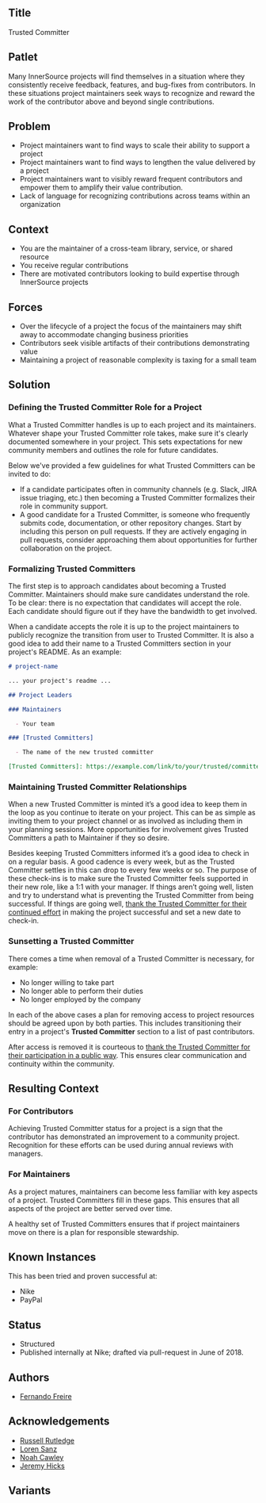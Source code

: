 ## Title

Trusted Committer

## Patlet

Many InnerSource projects will find themselves in a situation where
they consistently receive feedback, features, and bug-fixes from contributors.
In these situations project maintainers seek ways to recognize and reward the
work of the contributor above and beyond single contributions.

## Problem

  - Project maintainers want to find ways to scale their ability to support a project
  - Project maintainers want to find ways to lengthen the value delivered by a project
  - Project maintainers want to visibly reward frequent contributors and empower them to amplify their value contribution.
  - Lack of language for recognizing contributions across teams within an organization

## Context

  - You are the maintainer of a cross-team library, service, or shared resource
  - You receive regular contributions
  - There are motivated contributors looking to build expertise through InnerSource projects

## Forces

  - Over the lifecycle of a project the focus of the maintainers may shift away to accommodate changing business priorities
  - Contributors seek visible artifacts of their contributions demonstrating value
  - Maintaining a project of reasonable complexity is taxing for a small team

## Solution

### Defining the Trusted Committer Role for a Project

What a Trusted Committer handles is up to each project and its maintainers.
Whatever shape your Trusted Committer role takes, make sure it's clearly
documented somewhere in your project. This sets expectations for new community
members and outlines the role for future candidates.

Below we've provided a few guidelines for what Trusted Committers can be
invited to do:

* If a candidate participates often in community channels (e.g. Slack, JIRA issue triaging, etc.) then becoming a Trusted Committer formalizes their role in community support.
* A good candidate for a Trusted Committer, is someone who frequently submits code, documentation, or other repository changes.  Start by including this person on pull requests. If they are actively engaging in pull requests, consider approaching them about opportunities for further collaboration on the project.

### Formalizing Trusted Committers

The first step is to approach candidates about becoming a Trusted Committer.
Maintainers should make sure candidates understand the role. To be clear:
there is no expectation that candidates will accept the role. Each candidate
should figure out if they have the bandwidth to get involved.

When a candidate accepts the role it is up to the project maintainers to
publicly recognize the transition from user to Trusted Committer. It is also a
good idea to add their name to a Trusted Committers section in your project's
README.  As an example:

```markdown
# project-name

... your project's readme ...

## Project Leaders

### Maintainers

  - Your team

### [Trusted Committers]

  - The name of the new trusted committer

[Trusted Committers]: https://example.com/link/to/your/trusted/committer/documentation.md
```

### Maintaining Trusted Committer Relationships

When a new Trusted Committer is minted it’s a good idea to keep them in the
loop as you continue to iterate on your project. This can be as simple as
inviting them to your project channel or as involved as including them in your
planning sessions. More opportunities for involvement gives Trusted Committers
a path to Maintainer if they so desire.

Besides keeping Trusted Committers informed it’s a good idea to check in on a
regular basis. A good cadence is every week, but as the Trusted Committer
settles in this can drop to every few weeks or so. The purpose of these
check-ins is to make sure the Trusted Committer feels supported in their new
role, like a 1:1 with your manager. If things aren’t going well, listen and
try to understand what is preventing the Trusted Committer from being successful.
If things are going well, [thank the Trusted Committer for their continued
effort][praise] in making the project successful and set a new date to check-in.

### Sunsetting a Trusted Committer

There comes a time when removal of a Trusted Committer is necessary, for
example:

* No longer willing to take part
* No longer able to perform their duties
* No longer employed by the company

In each of the above cases a plan for removing access to project resources
should be agreed upon by both parties. This includes transitioning their entry in
a project's **Trusted Committer** section to a list of past contributors.

After access is removed it is courteous to [thank the Trusted Committer for
their participation in a public way][praise]. This ensures clear communication
and continuity within the community.

## Resulting Context

### For Contributors

Achieving Trusted Committer status for a project is a sign that the contributor
has demonstrated an improvement to a community project. Recognition for these
efforts can be used during annual reviews with managers.

### For Maintainers

As a project matures, maintainers can become less familiar with key aspects
of a project.  Trusted Committers fill in these gaps.  This ensures that all
aspects of the project are better served over time.

A healthy set of Trusted Committers ensures that if project maintainers move on
there is a plan for responsible stewardship.

## Known Instances

This has been tried and proven successful at:

- Nike
- PayPal

## Status

- Structured
- Published internally at Nike; drafted via pull-request in June of 2018.

## Authors

- [Fernando Freire]

## Acknowledgements

- [Russell Rutledge]
- [Loren Sanz]
- [Noah Cawley]
- [Jeremy Hicks]

## Variants

[Russell Rutledge]: https://github.com/rrrutledge
[Loren Sanz]: https://github.com/mrsanz
[Jeremy Hicks]: https://github.com/greatestusername
[Noah Cawley]: https://github.com/utanapishtim
[praise]: ./praise-participants.md
[Fernando Freire]: https://github.com/dogonthehorizon
